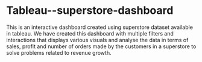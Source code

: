 # Tableau--superstore-dashboard
This is an interactive dashboard created using superstore dataset available in tableau.
We have created this dashboard with multiple filters and interactions that displays various visuals and analyse the data in terms of sales, profit and number of orders made by the customers in a superstore to solve problems related to revenue growth.
